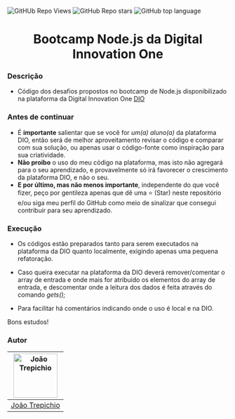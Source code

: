  ![GitHUb Repo Views](https://visitor-badge.glitch.me/badge?page_id=DIOBootcampNodejs-Desafios.visitor-badge) ![GitHub Repo stars](https://badgen.net/github/stars/trepichio/DIOBootcampNodejs-Desafios)
 ![GitHub top language](https://img.shields.io/github/languages/top/trepichio/DIOBootcampNodejs-Desafios?style=falt)

<h1 align="center">Bootcamp Node.js da Digital Innovation One</h1>

### Descrição
- Código dos desafios propostos no bootcamp de Node.js disponibilizado na plataforma da Digital Innovation One [DIO](https://web.digitalinnovation.one/)

### Antes de continuar
- É **importante** salientar que se você for *um(a) aluno(a)* da plataforma DIO, então será de melhor aproveitamento revisar o código e comparar com sua solução, ou apenas usar o código-fonte como inspiração para sua criatividade.
- **Não proibo** o uso do meu código na plataforma, mas isto não agregará para o seu aprendizado, e provavelmente só irá favorecer o crescimento da plataforma DIO, e não o seu.
- **E por último, mas não menos importante**, independente do que você fizer, peço por gentileza apenas que dê uma ⭐ (Star) neste repositório e/ou siga meu perfil do GitHub como meio de sinalizar que consegui contribuir para seu aprendizado.

### Execução
- Os códigos estão preparados tanto para serem executados na plataforma da DIO quanto localmente, exigindo apenas uma pequena refatoração.

- Caso queira executar na plataforma da DIO deverá remover/comentar o array de entrada e onde mais for atribuido os elementos do array de entrada, e descomentar onde a leitura dos dados é feita através do comando _gets();_
- Para facilitar há comentários indicando onde o uso é local e na DIO.


Bons estudos!


### Autor
| [<img alt="João Trepichio" src="https://avatars2.githubusercontent.com/u/11396817?s=460&u=085712d4f1296e6ad0a220ae7c0ea5278a9c40ed&v=4" width="100">](https://trepichio.github.io) |
|:--------------------------------------------------:|
| [João Trepichio](https://trepichio.github.io)    |